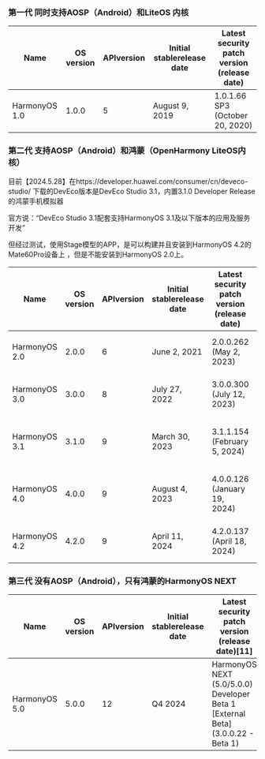 ### 第一代 同时支持AOSP（Android）和LiteOS 内核

| Name | OS version | APIversion | Initial stablerelease date | Latest security patch version (release date) |
| --- | --- | --- | --- | --- |
| HarmonyOS 1.0 | 1.0.0 | 5 | August 9, 2019 | 1.0.1.66 SP3 (October 20, 2020) |

### 第二代 支持AOSP（Android）和鸿蒙（OpenHarmony LiteOS内核）

目前【2024.5.28】在https://developer.huawei.com/consumer/cn/deveco-studio/ 下载的DevEco版本是DevEco Studio 3.1，内置3.1.0 Developer Release的鸿蒙手机模拟器

官方说：“DevEco Studio 3.1配套支持HarmonyOS 3.1及以下版本的应用及服务开发”

但经过测试，使用Stage模型的APP，是可以构建并且安装到HarmonyOS 4.2的Mate60Pro设备上 ，但是不能安装到HarmonyOS 2.0上。

| Name | OS version | APIversion | Initial stablerelease date | Latest security patch version (release date) | OpenHarmony (OHOS) L3-L5 version | Latest Huawei Mobile Services version (release date) |
| --- | --- | --- | --- | --- | --- | --- |
| HarmonyOS 2.0 | 2.0.0 | 6 | June 2, 2021 | 2.0.0.262 (May 2, 2023) | 2.2 (L3-L5) | [HMS Core 6 AOSP] 6.10.4.302 (April 28, 2023) |
| HarmonyOS 3.0 | 3.0.0 | 8 | July 27, 2022 | 3.0.0.300 (July 12, 2023) | 3.1 (L3-L5) | [HMS Core 6 AOSP] 6.11.0.331 (July 8, 2023) |
| HarmonyOS 3.1 | 3.1.0 | 9 | March 30, 2023 | 3.1.1.154 (February 5, 2024) | 3.2 (L3-L5) | [HMS Core 6 AOSP] 6.13.0.302 (January 10, 2024) |
| HarmonyOS 4.0 | 4.0.0 | 9 | August 4, 2023 | 4.0.0.126 (January 19, 2024) | 3.2 (L3-L5) | [HMS Core 6 AOSP] 6.13.0.302 (January 10, 2024) |
| HarmonyOS 4.2 | 4.2.0 | 9 | April 11, 2024 | 4.2.0.137 (April 18, 2024) | 3.2 (L3-L5) | [HMS Core 6 AOSP] 6.13.0.320 (April 3, 2024) |

### 第三代 没有AOSP（Android），只有鸿蒙的HarmonyOS NEXT

| Name | OS version | APIversion | Initial stablerelease date | Latest security patch version (release date)[11] | HarmonyOS NEXT system version | OpenHarmony (OHOS) L0-L2 version | Native Huawei Mobile Services version |
| --- | --- | --- | --- | --- | --- | --- | --- |
| HarmonyOS 5.0 | 5.0.0 | 12 | Q4 2024 | HarmonyOS NEXT (5.0/5.0.0) Developer Beta 1 [External Beta] (3.0.0.22 - Beta 1) | Galaxy Edition | 5.0 (L0-L2) | HMS Core Native |
